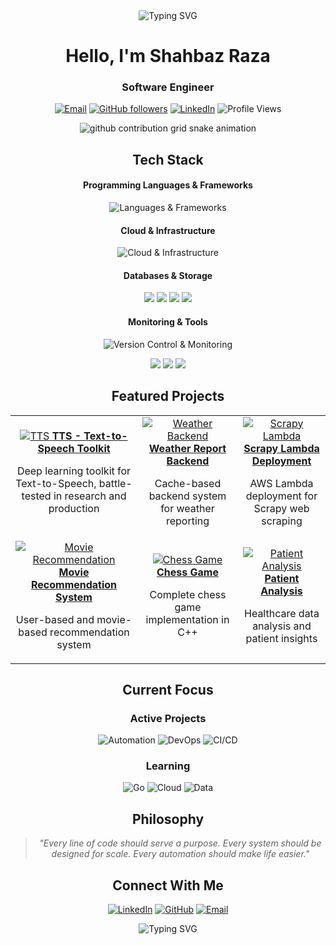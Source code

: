 <!-- Header -->
<div align="center">
  <img src="https://readme-typing-svg.herokuapp.com?font=Inter&weight=700&size=40&pause=1500&color=6366F1&center=true&vCenter=true&width=700&lines=Hello+World!+%F0%9F%91%8B;I'm+Shahbaz+Raza;Software+Engineer+%F0%9F%9A%80;Backend+Architect+%F0%9F%8C%9F;DevOps+Engineer+%F0%9F%94%A5" alt="Typing SVG" />
</div>

<!-- Introduction -->
<div align="center">
  <h1>Hello, I'm Shahbaz Raza</h1>
  <h3>Software Engineer</h3>
  
  [![Email](https://img.shields.io/badge/Email-shahbazraza9221%40gmail.com-blue?style=flat-square&logo=gmail)](mailto:shahbazraza9221@gmail.com)
  [![GitHub followers](https://img.shields.io/github/followers/shahbaz9221?logo=github&style=flat-square&color=6366F1&labelColor=1f2937)](https://github.com/shahbaz9221)
  [![LinkedIn](https://img.shields.io/badge/LinkedIn-shahbazraza9221-blue?style=flat-square&logo=linkedin)](https://www.linkedin.com/in/shahbazraza9221/)
  ![Profile Views](https://komarev.com/ghpvc/?username=shahbaz9221&style=flat-square&color=6366F1)
</div>

<!-- GitHub Snake -->
<div align="center">
  <picture>
    <source media="(prefers-color-scheme: dark)" srcset="https://raw.githubusercontent.com/shahbaz9221/shahbaz9221/output/github-contribution-grid-snake-dark.svg">
    <source media="(prefers-color-scheme: light)" srcset="https://raw.githubusercontent.com/shahbaz9221/shahbaz9221/output/github-contribution-grid-snake.svg">
    <img alt="github contribution grid snake animation" src="https://raw.githubusercontent.com/shahbaz9221/shahbaz9221/output/github-contribution-grid-snake.svg">
  </picture>
</div>

<!-- Technologies -->
<div align="center">
  <h2>Tech Stack</h2>
  
  #### Programming Languages & Frameworks
  <img src="https://skillicons.dev/icons?i=python,django,flask,yaml" alt="Languages & Frameworks" />
  
  #### Cloud & Infrastructure
  <img src="https://skillicons.dev/icons?i=aws,docker,kubernetes,jenkins,terraform" alt="Cloud & Infrastructure" />
  
  #### Databases & Storage
  <p>
    <img src="https://img.shields.io/badge/MongoDB-4EA94B?style=for-the-badge&logo=mongodb&logoColor=white" />
    <img src="https://img.shields.io/badge/PostgreSQL-316192?style=for-the-badge&logo=postgresql&logoColor=white" />
    <img src="https://img.shields.io/badge/Redis-DC382D?style=for-the-badge&logo=redis&logoColor=white" />
    <img src="https://img.shields.io/badge/DynamoDB-4053D6?style=for-the-badge&logo=amazondynamodb&logoColor=white" />
  </p>
  
  #### Monitoring & Tools
  <img src="https://skillicons.dev/icons?i=git,github,gitlab,grafana,prometheus" alt="Version Control & Monitoring" />
  <p>
    <img src="https://img.shields.io/badge/Datadog-632CA6?style=for-the-badge&logo=datadog&logoColor=white" />
    <img src="https://img.shields.io/badge/Elasticsearch-005571?style=for-the-badge&logo=elasticsearch&logoColor=white" />
    <img src="https://img.shields.io/badge/Kibana-005571?style=for-the-badge&logo=kibana&logoColor=white" />
  </p>
</div>

<!-- Projects Section -->
<div align="center">
  <h2>Featured Projects</h2>
  
  <table>
    <tr>
      <td align="center">
        <a href="https://github.com/shahbaz9221/TTS">
          <img src="https://github-readme-stats.vercel.app/api/pin/?username=shahbaz9221&repo=TTS&theme=github_dark&hide_border=true&bg_color=0d1117&title_color=6366F1&text_color=ffffff" alt="TTS"/>
          <b>TTS - Text-to-Speech Toolkit</b>
        </a>
        <p>Deep learning toolkit for Text-to-Speech, battle-tested in research and production</p>
      </td>
      <td align="center">
        <a href="https://github.com/shahbaz9221/meter-wether-report-cache-based-backend">
          <img src="https://github-readme-stats.vercel.app/api/pin/?username=shahbaz9221&repo=meter-wether-report-cache-based-backend&theme=github_dark&hide_border=true&bg_color=0d1117&title_color=6366F1&text_color=ffffff" alt="Weather Backend"/>
          <b>Weather Report Backend</b>
        </a>
        <p>Cache-based backend system for weather reporting</p>
      </td>
      <td align="center">
        <a href="https://github.com/shahbaz9221/Scrapy-Lambda-Deployment">
          <img src="https://github-readme-stats.vercel.app/api/pin/?username=shahbaz9221&repo=Scrapy-Lambda-Deployment&theme=github_dark&hide_border=true&bg_color=0d1117&title_color=6366F1&text_color=ffffff" alt="Scrapy Lambda"/>
          <b>Scrapy Lambda Deployment</b>
        </a>
        <p>AWS Lambda deployment for Scrapy web scraping</p>
      </td>
    </tr>
    <tr>
      <td align="center">
        <a href="https://github.com/shahbaz9221/Movie-Recommendation-System">
          <img src="https://github-readme-stats.vercel.app/api/pin/?username=shahbaz9221&repo=Movie-Recommendation-System&theme=github_dark&hide_border=true&bg_color=0d1117&title_color=6366F1&text_color=ffffff" alt="Movie Recommendation"/>
          <b>Movie Recommendation System</b>
        </a>
        <p>User-based and movie-based recommendation system</p>
      </td>
      <td align="center">
        <a href="https://github.com/shahbaz9221/ChessGame">
          <img src="https://github-readme-stats.vercel.app/api/pin/?username=shahbaz9221&repo=ChessGame&theme=github_dark&hide_border=true&bg_color=0d1117&title_color=6366F1&text_color=ffffff" alt="Chess Game"/>
          <b>Chess Game</b>
        </a>
        <p>Complete chess game implementation in C++</p>
      </td>
      <td align="center">
        <a href="https://github.com/shahbaz9221/Patient-Analysis">
          <img src="https://github-readme-stats.vercel.app/api/pin/?username=shahbaz9221&repo=Patient-Analysis&theme=github_dark&hide_border=true&bg_color=0d1117&title_color=6366F1&text_color=ffffff" alt="Patient Analysis"/>
          <b>Patient Analysis</b>
        </a>
        <p>Healthcare data analysis and patient insights</p>
      </td>
    </tr>
  </table>
</div>

<!-- Current Focus -->
<div align="center">
  <h2>Current Focus</h2>
  
  ### **Active Projects**
  ![Automation](https://img.shields.io/badge/Automation-Orchestration-6366F1?style=for-the-badge&logo=robot&logoColor=white)
  ![DevOps](https://img.shields.io/badge/DevOps-Pipeline-10B981?style=for-the-badge&logo=docker&logoColor=white)
  ![CI/CD](https://img.shields.io/badge/CI%2FCD-Infrastructure-F59E0B?style=for-the-badge&logo=github&logoColor=white)
  
  ### **Learning**
  ![Go](https://img.shields.io/badge/Go-Microservices-00ADD8?style=for-the-badge&logo=go&logoColor=white)
  ![Cloud](https://img.shields.io/badge/Cloud-Native-FF9900?style=for-the-badge&logo=amazonaws&logoColor=white)
  ![Data](https://img.shields.io/badge/Data-Engineering-8B5CF6?style=for-the-badge&logo=python&logoColor=white)
</div>

<!-- Philosophy -->
<div align="center">
  <h2>Philosophy</h2>
  
  > *"Every line of code should serve a purpose. Every system should be designed for scale. Every automation should make life easier."*
</div>

<!-- Social Media -->
<div align="center">
  <h2>Connect With Me</h2>
  
  [![LinkedIn](https://img.shields.io/badge/LinkedIn-0077B5?style=for-the-badge&logo=linkedin&logoColor=white)](https://www.linkedin.com/in/shahbazraza9221/)
  [![GitHub](https://img.shields.io/badge/GitHub-100000?style=for-the-badge&logo=github&logoColor=white)](https://github.com/shahbaz9221)
  [![Email](https://img.shields.io/badge/Email-D14836?style=for-the-badge&logo=gmail&logoColor=white)](mailto:shahbazraza9221@gmail.com)
</div>

<!-- Footer -->
<div align="center">
  <img src="https://readme-typing-svg.herokuapp.com?font=Inter&weight=600&size=20&pause=2000&color=6366F1&center=true&vCenter=true&width=600&lines=Ready+to+build+something+amazing%3F+%F0%9F%9A%80;Let's+create+the+future+together!+%F0%9F%8C%9F" alt="Typing SVG" />
</div>
